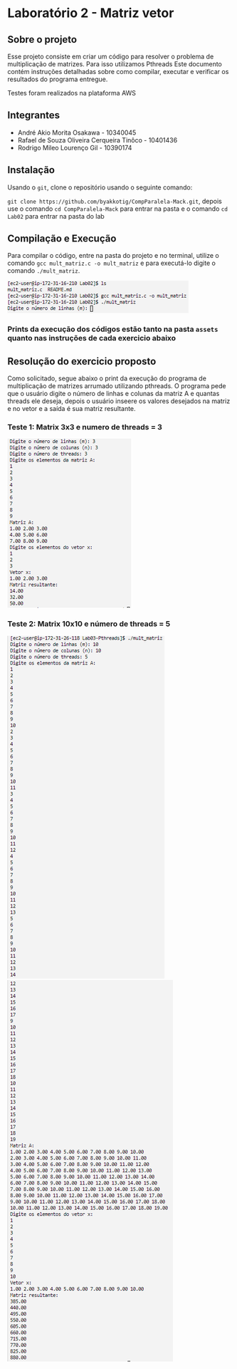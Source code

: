 # Laboratório 2 - Matriz vetor

## Sobre o projeto

Esse projeto consiste em criar um código para resolver o problema de multiplicação de matrizes. Para isso utilizamos Pthreads
Este documento contém instruções detalhadas sobre como compilar, executar e verificar os resultados do programa entregue.

Testes foram realizados na plataforma AWS

## Integrantes

- André Akio Morita Osakawa - 10340045
- Rafael de Souza Oliveira Cerqueira Tinôco - 10401436
- Rodrigo Mileo Lourenço Gil - 10390174

## Instalação

Usando o `git`, clone o repositório usando o seguinte comando:

`git clone https://github.com/byakkotig/CompParalela-Mack.git`, depois use o comando `cd CompParalela-Mack` para entrar na pasta e o comando `cd Lab02` para entrar na pasta do lab

## Compilação e Execução

Para compilar o código, entre na pasta do projeto e no terminal, utilize o comando `gcc mult_matriz.c -o mult_matriz` e para executá-lo digite o comando `./mult_matriz`.

![alt](/Lab02/assets/compilacao.png)

### Prints da execução dos códigos estão tanto na pasta `assets` quanto nas instruções de cada exercicio abaixo

## Resolução do exercicio proposto

Como solicitado, segue abaixo o print da execução do programa de multiplicação de matrizes arrumado utilizando pthreads. O programa pede que o usuário digite o número de linhas e colunas da matriz A e quantas threads ele deseja, depois o usuário inseere os valores desejados na matriz e no vetor e a saída é sua matriz resultante.

### Teste 1: Matrix 3x3 e numero de threads = 3

![alt](/Lab02/assets/teste1.png)

### Teste 2: Matrix 10x10 e número de threads = 5

![alt](/Lab02/assets/teste2p1.png)
![alt](/Lab02/assets/teste2p2.png)